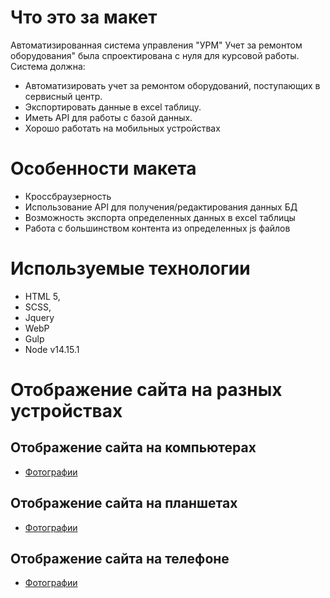 # Что это за макет
Автоматизированная система управления "УРМ" Учет за ремонтом оборудования" была спроектирована с нуля для курсовой работы. Система должна:
* Автоматизировать учет за ремонтом оборудований, поступающих в сервисный центр.
* Экспортировать данные в excel таблицу.
* Иметь API для работы с базой данных.
* Хорошо работать на мобильных устройствах

# Особенности макета
* Кроссбраузерность
* Использование API для получения/редактирования данных БД
* Возможность экспорта определенных данных в excel таблицы
* Работа с большинством контента из определенных js файлов 

# Используемые технологии
* HTML 5,
* SCSS,
* Jquery
* WebP
* Gulp
* Node v14.15.1

# Отображение сайта на разных устройствах
## Отображение сайта на компьютерах
* [Фотографии](https://disk.yandex.ru/a/HY6ZbRAmB0tLZg)
## Отображение сайта на планшетах
* [Фотографии](https://disk.yandex.ru/a/FtEzqLOZykKpUw)
## Отображение сайта на телефоне
* [Фотографии](https://disk.yandex.ru/a/aunsWYfZwki5dw)

